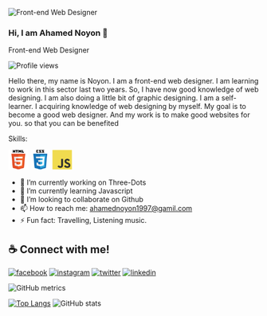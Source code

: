 ![Front-end Web Designer](https://scontent.fdac5-1.fna.fbcdn.net/v/t39.30808-6/s960x960/170099032_969764523810716_1735681163067243319_n.png?_nc_cat=106&ccb=1-5&_nc_sid=e3f864&_nc_ohc=eZAZvBSj7y4AX98_Wml&_nc_ht=scontent.fdac5-1.fna&oh=fd382bb80de529c669610ec58135f5cb&oe=612D1AE4)
### Hi, I am  Ahamed Noyon 👋
<p>
 Front-end Web Designer
</p>

![Profile views](https://gpvc.arturio.dev/ahamednoyon) 

Hello there, my name is Noyon. I am a front-end web designer. I am learning to work in this sector last two years. So, I have now good knowledge of web designing. I am also doing a little bit of graphic designing. I am a self-learner. I acquiring knowledge of web designing by myself. My goal is to become a good web designer. And my work is to make good websites for you. so that you can be benefited

Skills: 
<p align="left"> <img src="https://raw.githubusercontent.com/devicons/devicon/master/icons/html5/html5-original-wordmark.svg" alt="html5" width="40" height="40"/> <img src="https://raw.githubusercontent.com/devicons/devicon/master/icons/css3/css3-original-wordmark.svg" alt="css3" width="40" height="40"/>  <img src="https://raw.githubusercontent.com/devicons/devicon/master/icons/javascript/javascript-original.svg" alt="javascript" width="40" height="40"/></p>

- 🔭 I’m currently working on Three-Dots 
- 🌱 I’m currently learning Javascript 
- 👯 I’m looking to collaborate on Github 
- 📫 How to reach me: ahamednoyon1997@gamil.com 
- ⚡ Fun fact: Travelling, Listening music. 


## ☕ Connect with me!
[<img src='https://camo.githubusercontent.com/2d1ffa69dd491ebeca01b2098cf8233dd09950ff5895abccd5b455ca442abc59/68747470733a2f2f696d672e736869656c64732e696f2f62616467652f46616365626f6f6b2d3138373746323f7374796c653d666f722d7468652d6261646765266c6f676f3d66616365626f6f6b266c6f676f436f6c6f723d7768697465' alt='facebook' height='40'>](https://www.facebook.com/ahamed.noyon.75)  [<img src='https://camo.githubusercontent.com/b3d4671768bd0f9b6c8f410a25a96e0c5a4d135208d8910461e986f97e7985ab/68747470733a2f2f696d672e736869656c64732e696f2f62616467652f496e7374616772616d2d4534343035463f7374796c653d666f722d7468652d6261646765266c6f676f3d696e7374616772616d266c6f676f436f6c6f723d7768697465' alt='instagram' height='40'>](https://www.instagram.com/ahamed.noyon.75/)  [<img src='https://camo.githubusercontent.com/5d03c86f6a75f7cbe80d135d9162fbf6dc46a31253cf30a8e9bb8279b4d574d3/68747470733a2f2f696d672e736869656c64732e696f2f62616467652f547769747465722d3144413146323f7374796c653d666f722d7468652d6261646765266c6f676f3d74776974746572266c6f676f436f6c6f723d7768697465' alt='twitter' height='40'>](https://twitter.com/ahamed_noyon_75) [<img src='https://camo.githubusercontent.com/a80d00f23720d0bc9f55481cfcd77ab79e141606829cf16ec43f8cacc7741e46/68747470733a2f2f696d672e736869656c64732e696f2f62616467652f4c696e6b6564496e2d3030373742353f7374796c653d666f722d7468652d6261646765266c6f676f3d6c696e6b6564696e266c6f676f436f6c6f723d7768697465' alt='linkedin' height='40'>](https://www.linkedin.com/in/ahamednoyon-75/)   

![GitHub metrics](https://metrics.lecoq.io/ahamednoyon) 

[![Top Langs](https://github-readme-stats.vercel.app/api/top-langs/?username=ahamednoyon)](https://github.com/anuraghazra/github-readme-stats) ![GitHub stats](https://github-readme-stats.vercel.app/api?username=ahamednoyon&show_icons=true)  


 



